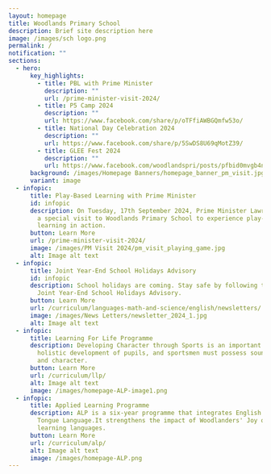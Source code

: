 ```yaml
---
layout: homepage
title: Woodlands Primary School
description: Brief site description here
image: /images/sch logo.png
permalink: /
notification: ""
sections:
  - hero:
      key_highlights:
        - title: PBL with Prime Minister
          description: ""
          url: /prime-minister-visit-2024/
        - title: P5 Camp 2024
          description: ""
          url: https://www.facebook.com/share/p/oTFfiAWBGQmfw53o/
        - title: National Day Celebration 2024
          description: ""
          url: https://www.facebook.com/share/p/5SwDS8U69qMotZ39/
        - title: GLEE Fest 2024
          description: ""
          url: https://www.facebook.com/woodlandspri/posts/pfbid0mvgb4nNv9RHVycN7wPRMbjuK976v6BWTJrc6z5nfdETCKpvqzGc6daq1x56yVWEBl
      background: /images/Homepage Banners/homepage_banner_pm_visit.jpg
      variant: image
  - infopic:
      title: Play-Based Learning with Prime Minister
      id: infopic
      description: On Tuesday, 17th September 2024, Prime Minister Lawrence Wong made
        a special visit to Woodlands Primary School to experience play-based
        learning in action.
      button: Learn More
      url: /prime-minister-visit-2024/
      image: /images/PM Visit 2024/pm_visit_playing_game.jpg
      alt: Image alt text
  - infopic:
      title: Joint Year-End School Holidays Advisory
      id: infopic
      description: School holidays are coming. Stay safe by following the tips in the
        Joint Year-End School Holidays Advisory.
      button: Learn More
      url: /curriculum/languages-math-and-science/english/newsletters/
      image: /images/News Letters/newsletter_2024_1.jpg
      alt: Image alt text
  - infopic:
      title: Learning For Life Programme
      description: Developing Character through Sports is an important component of
        holistic development of pupils, and sportsmen must possess sound values
        and character.
      button: Learn More
      url: /curriculum/llp/
      alt: Image alt text
      image: /images/homepage-ALP-image1.png
  - infopic:
      title: Applied Learning Programme
      description: ALP is a six-year programme that integrates English and Mother
        Tongue Language.It strengthens the impact of Woodlanders' Joy of
        learning languages.
      button: Learn More
      url: /curriculum/alp/
      alt: Image alt text
      image: /images/homepage-ALP.png
---
```


